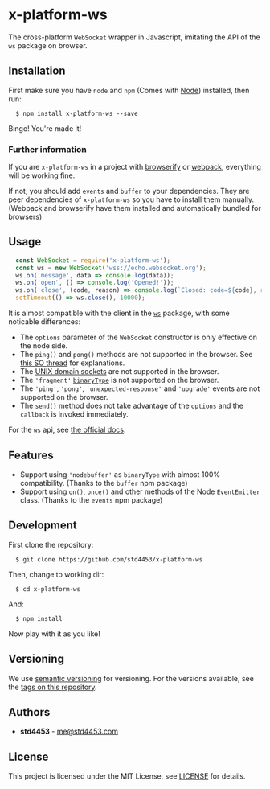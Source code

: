 # x-platform-ws

The cross-platform `WebSocket` wrapper in Javascript, imitating the API of the `ws` package on browser.

## Installation

First make sure you have `node` and `npm` (Comes with [Node](https://nodejs.org)) installed, then run:

```console
  $ npm install x-platform-ws --save
```

Bingo! You're made it!

### Further information

If you are `x-platform-ws` in a project with [browserify](http://browserify.org/) or [webpack](https://webpack.js.org/), everything will be working fine.

If not, you should add `events` and `buffer` to your dependencies. They are peer dependencies of `x-platform-ws` so you have to install them manually. (Webpack and browserify have them installed and automatically bundled for browsers)

## Usage

```javascript
  const WebSocket = require('x-platform-ws');
  const ws = new WebSocket('wss://echo.websocket.org');
  ws.on('message', data => console.log(data));
  ws.on('open', () => console.log('Opened!'));
  ws.on('close', (code, reason) => console.log(`Closed: code=${code}, reason=${reason}`));
  setTimeout(() => ws.close(), 10000);
```

It is almost compatible with the client in the [`ws`](https://github.com/websockets/ws) package, with some noticable differences:
- The `options` parameter of the `WebSocket` constructor is only effective on the node side.
- The `ping()` and `pong()` methods are not supported in the browser. See [this SO thread](https://stackoverflow.com/questions/10585355/sending-websocket-ping-pong-frame-from-browser) for explanations.
- The [UNIX domain sockets](https://en.wikipedia.org/wiki/Unix_domain_socket) are not supported in the browser.
- The `'fragment'` [`binaryType`](https://github.com/websockets/ws/blob/master/doc/ws.md#websocketbinarytype) is not supported on the browser.
- The `'ping'`, `'pong'`, `'unexpected-response'` and `'upgrade'` events are not supported on the browser.
- The `send()` method does not take advantage of the `options` and the `callback` is invoked immediately.

For the `ws` api, see [the official docs](https://github.com/websockets/ws/blob/master/doc/ws.md).

## Features

- Support using `'nodebuffer'` as `binaryType` with almost 100% compatibility. (Thanks to the `buffer` npm package)
- Support using `on()`, `once()` and other methods of the Node `EventEmitter` class. (Thanks to the `events` npm package)

## Development

First clone the repository:

```console
  $ git clone https://github.com/std4453/x-platform-ws
```
Then, change to working dir:

```console
  $ cd x-platform-ws
```

And:

```console
  $ npm install
```

Now play with it as you like!

## Versioning

We use [semantic versioning](https://semver.org/) for versioning. For the versions available, see the [tags on this repository](https://github.com/std4453/x-platform-ws/tags).

## Authors

- __std4453__ - [me@std4453.com](mailto:me@std4453.com)

## License

This project is licensed under the MIT License, see [LICENSE](https://github.com/std4453/x-platform-ws/blob/master/LICENSE) for details.
